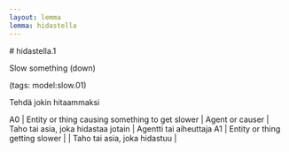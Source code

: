 ```yaml
---
layout: lemma
lemma: hidastella
---
```


<div class="sense">
# <span class="sensename">hidastella.1</span>

<span class="description">Slow something (down)</span>

(tags: model:slow.01)

<span class="description">Tehdä jokin hitaammaksi</span>

A0 | Entity or thing causing something to get slower | Agent or causer | Taho tai asia, joka hidastaa jotain | Agentti tai aiheuttaja
A1 | Entity or thing getting slower |   | Taho tai asia, joka hidastuu |  

</div>

